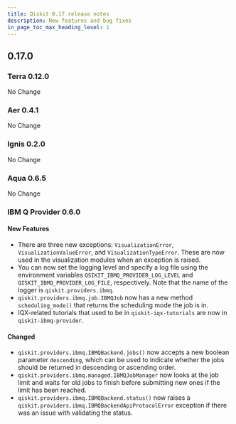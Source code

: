 ```yaml
---
title: Qiskit 0.17 release notes
description: New features and bug fixes
in_page_toc_max_heading_level: 1
---
```


## 0.17.0

<span id="terra-0-12-0" />

### Terra 0.12.0

No Change

<span id="aer-0-4-1" />

### Aer 0.4.1

No Change

<span id="ignis-0-2-0" />

### Ignis 0.2.0

No Change

<span id="id508" />

### Aqua 0.6.5

No Change

<span id="id509" />

### IBM Q Provider 0.6.0

<span id="id510" />

#### New Features

*   There are three new exceptions: `VisualizationError`, `VisualizationValueError`, and `VisualizationTypeError`. These are now used in the visualization modules when an exception is raised.
*   You can now set the logging level and specify a log file using the environment variables `QSIKIT_IBMQ_PROVIDER_LOG_LEVEL` and `QISKIT_IBMQ_PROVIDER_LOG_FILE`, respectively. Note that the name of the logger is `qiskit.providers.ibmq`.
*   `qiskit.providers.ibmq.job.IBMQJob` now has a new method `scheduling_mode()` that returns the scheduling mode the job is in.
*   IQX-related tutorials that used to be in `qiskit-iqx-tutorials` are now in `qiskit-ibmq-provider`.

<span id="id511" />

#### Changed

*   `qiskit.providers.ibmq.IBMQBackend.jobs()` now accepts a new boolean parameter `descending`, which can be used to indicate whether the jobs should be returned in descending or ascending order.
*   `qiskit.providers.ibmq.managed.IBMQJobManager` now looks at the job limit and waits for old jobs to finish before submitting new ones if the limit has been reached.
*   `qiskit.providers.ibmq.IBMQBackend.status()` now raises a `qiskit.providers.ibmq.IBMQBackendApiProtocolError` exception if there was an issue with validating the status.

<span id="qiskit-0-16-0" />
